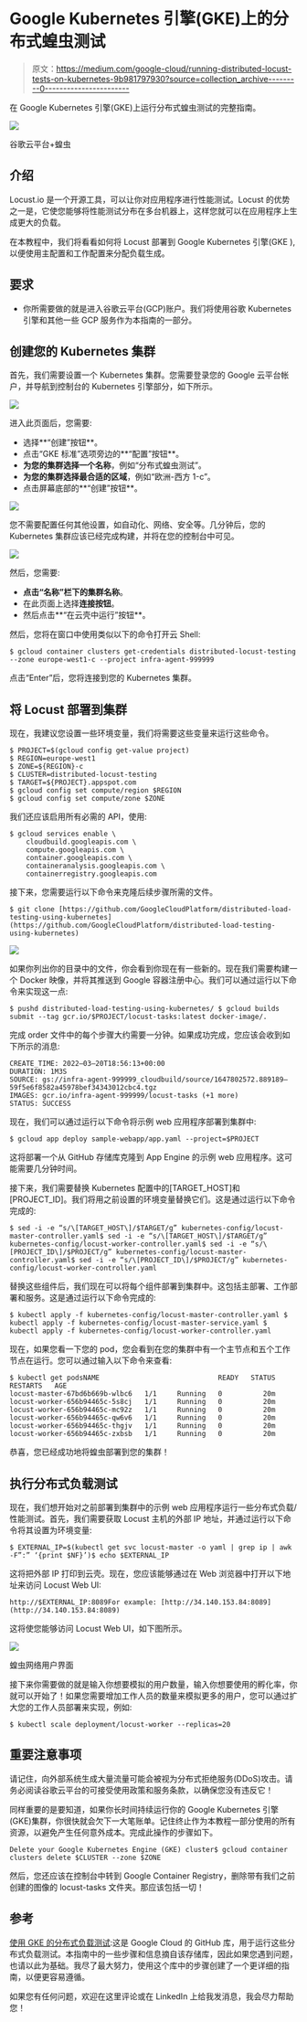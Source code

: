 # Google Kubernetes 引擎(GKE)上的分布式蝗虫测试

> 原文：<https://medium.com/google-cloud/running-distributed-locust-tests-on-kubernetes-9b981797930?source=collection_archive---------0----------------------->

在 Google Kubernetes 引擎(GKE)上运行分布式蝗虫测试的完整指南。

![](img/f8a861420a04e68f70b75c4b24b495eb.png)

谷歌云平台+蝗虫

## 介绍

Locust.io 是一个开源工具，可以让你对应用程序进行性能测试。Locust 的优势之一是，它使您能够将性能测试分布在多台机器上，这样您就可以在应用程序上生成更大的负载。

在本教程中，我们将看看如何将 Locust 部署到 Google Kubernetes 引擎(GKE ),以便使用主配置和工作配置来分配负载生成。

## 要求

*   你所需要做的就是进入谷歌云平台(GCP)账户。我们将使用谷歌 Kubernetes 引擎和其他一些 GCP 服务作为本指南的一部分。

## 创建您的 Kubernetes 集群

首先，我们需要设置一个 Kubernetes 集群。您需要登录您的 Google 云平台帐户，并导航到控制台的 Kubernetes 引擎部分，如下所示。

![](img/18053c935926e30e6972f01c253f2065.png)

进入此页面后，您需要:

*   选择**“创建”按钮**。
*   点击“GKE 标准”选项旁边的**“配置”按钮**。
*   **为您的集群选择一个名称**，例如“分布式蝗虫测试”。
*   **为您的集群选择最合适的区域**，例如“欧洲-西方 1-c”。
*   点击屏幕底部的**“创建”按钮**。

![](img/bc8f54df2d468b9cebb146e679a7ed29.png)

您不需要配置任何其他设置，如自动化、网络、安全等。几分钟后，您的 Kubernetes 集群应该已经完成构建，并将在您的控制台中可见。

![](img/e9a1d4f24a20712a2122cd0098687763.png)

然后，您需要:

*   **点击“名称”栏下的集群名称**。
*   在此页面上选择**连接按钮**。
*   然后点击**“在云壳中运行”按钮**。

然后，您将在窗口中使用类似以下的命令打开云 Shell:

```
$ gcloud container clusters get-credentials distributed-locust-testing --zone europe-west1-c --project infra-agent-999999
```

点击“Enter”后，您将连接到您的 Kubernetes 集群。

## 将 Locust 部署到集群

现在，我建议您设置一些环境变量，我们将需要这些变量来运行这些命令。

```
$ PROJECT=$(gcloud config get-value project)
$ REGION=europe-west1
$ ZONE=${REGION}-c
$ CLUSTER=distributed-locust-testing
$ TARGET=${PROJECT}.appspot.com
$ gcloud config set compute/region $REGION 
$ gcloud config set compute/zone $ZONE
```

我们还应该启用所有必需的 API，使用:

```
$ gcloud services enable \
    cloudbuild.googleapis.com \
    compute.googleapis.com \
    container.googleapis.com \
    containeranalysis.googleapis.com \
    containerregistry.googleapis.com
```

接下来，您需要运行以下命令来克隆后续步骤所需的文件。

```
$ git clone [https://github.com/GoogleCloudPlatform/distributed-load-testing-using-kubernetes](https://github.com/GoogleCloudPlatform/distributed-load-testing-using-kubernetes)
```

![](img/b617f7a2a512d50e4f1583b8d7ffa3e4.png)

如果你列出你的目录中的文件，你会看到你现在有一些新的。现在我们需要构建一个 Docker 映像，并将其推送到 Google 容器注册中心。我们可以通过运行以下命令来实现这一点:

```
$ pushd distributed-load-testing-using-kubernetes/ $ gcloud builds submit --tag gcr.io/$PROJECT/locust-tasks:latest docker-image/.
```

完成 order 文件中的每个步骤大约需要一分钟。如果成功完成，您应该会收到如下所示的消息:

```
CREATE_TIME: 2022–03–20T18:56:13+00:00
DURATION: 1M3S
SOURCE: gs://infra-agent-999999_cloudbuild/source/1647802572.889189–59f5e6f8582a45978bef34343012cbc4.tgz
IMAGES: gcr.io/infra-agent-999999/locust-tasks (+1 more)
STATUS: SUCCESS
```

现在，我们可以通过运行以下命令将示例 web 应用程序部署到集群中:

```
$ gcloud app deploy sample-webapp/app.yaml --project=$PROJECT
```

这将部署一个从 GitHub 存储库克隆到 App Engine 的示例 web 应用程序。这可能需要几分钟时间。

接下来，我们需要替换 Kubernetes 配置中的[TARGET_HOST]和[PROJECT_ID]。我们将用之前设置的环境变量替换它们。这是通过运行以下命令完成的:

```
$ sed -i -e “s/\[TARGET_HOST\]/$TARGET/g” kubernetes-config/locust-master-controller.yaml$ sed -i -e “s/\[TARGET_HOST\]/$TARGET/g” kubernetes-config/locust-worker-controller.yaml$ sed -i -e “s/\[PROJECT_ID\]/$PROJECT/g” kubernetes-config/locust-master-controller.yaml$ sed -i -e “s/\[PROJECT_ID\]/$PROJECT/g” kubernetes-config/locust-worker-controller.yaml
```

替换这些组件后，我们现在可以将每个组件部署到集群中。这包括主部署、工作部署和服务。这是通过运行以下命令完成的:

```
$ kubectl apply -f kubernetes-config/locust-master-controller.yaml $ kubectl apply -f kubernetes-config/locust-master-service.yaml $ kubectl apply -f kubernetes-config/locust-worker-controller.yaml
```

现在，如果您看一下您的 pod，您会看到在您的集群中有一个主节点和五个工作节点在运行。您可以通过输入以下命令来查看:

```
$ kubectl get podsNAME                             READY   STATUS    RESTARTS   AGE
locust-master-67bd6b669b-wlbc6   1/1     Running   0          20m
locust-worker-656b94465c-5s8cj   1/1     Running   0          20m
locust-worker-656b94465c-mc92z   1/1     Running   0          20m
locust-worker-656b94465c-qw6v6   1/1     Running   0          20m
locust-worker-656b94465c-thgjv   1/1     Running   0          20m
locust-worker-656b94465c-zxbsb   1/1     Running   0          20m
```

恭喜，您已经成功地将蝗虫部署到您的集群！

## 执行分布式负载测试

现在，我们想开始对之前部署到集群中的示例 web 应用程序运行一些分布式负载/性能测试。首先，我们需要获取 Locust 主机的外部 IP 地址，并通过运行以下命令将其设置为环境变量:

```
$ EXTERNAL_IP=$(kubectl get svc locust-master -o yaml | grep ip | awk -F”:” ‘{print $NF}’)$ echo $EXTERNAL_IP
```

这将把外部 IP 打印到云壳。现在，您应该能够通过在 Web 浏览器中打开以下地址来访问 Locust Web UI:

```
http://$EXTERNAL_IP:8089For example: [http://34.140.153.84:8089](http://34.140.153.84:8089)
```

这将使您能够访问 Locust Web UI，如下图所示。

![](img/5b399835de0e35f1fdfa6589dba85b79.png)

蝗虫网络用户界面

接下来你需要做的就是输入你想要模拟的用户数量，输入你想要使用的孵化率，你就可以开始了！如果您需要增加工作人员的数量来模拟更多的用户，您可以通过扩大您的工作人员部署来实现，例如:

```
$ kubectl scale deployment/locust-worker --replicas=20
```

## 重要注意事项

请记住，向外部系统生成大量流量可能会被视为分布式拒绝服务(DDoS)攻击。请务必阅读谷歌云平台的可接受使用政策和服务条款，以确保您没有违反它！

同样重要的是要知道，如果你长时间持续运行你的 Google Kubernetes 引擎(GKE)集群，你很快就会欠下一大笔账单。记住终止作为本教程一部分使用的所有资源，以避免产生任何意外成本。完成此操作的步骤如下。

```
Delete your Google Kubernetes Engine (GKE) cluster$ gcloud container clusters delete $CLUSTER --zone $ZONE
```

然后，您还应该在控制台中转到 Google Container Registry，删除带有我们之前创建的图像的 locust-tasks 文件夹。那应该包括一切！

## 参考

[使用 GKE 的分布式负载测试](https://github.com/GoogleCloudPlatform/distributed-load-testing-using-kubernetes):这是 Google Cloud 的 GitHub 库，用于运行这些分布式负载测试。本指南中的一些步骤和信息摘自该存储库，因此如果您遇到问题，也请以此为基础。我尽了最大努力，使用这个库中的步骤创建了一个更详细的指南，以便更容易遵循。

如果您有任何问题，欢迎在这里评论或在 LinkedIn 上给我发消息，我会尽力帮助您！